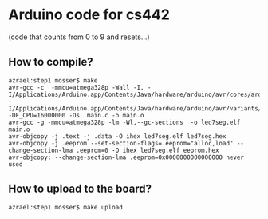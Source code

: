 # Arduino code for cs442

(code that counts from 0 to 9 and resets...)

## How to compile?

```
azrael:step1 mosser$ make
avr-gcc -c  -mmcu=atmega328p -Wall -I. -I/Applications/Arduino.app/Contents/Java/hardware/arduino/avr/cores/arduino -I/Applications/Arduino.app/Contents/Java/hardware/arduino/avr/variants/standard -DF_CPU=16000000 -Os  main.c -o main.o
avr-gcc -g -mmcu=atmega328p -lm -Wl,--gc-sections  -o led7seg.elf main.o
avr-objcopy -j .text -j .data -O ihex led7seg.elf led7seg.hex
avr-objcopy -j .eeprom --set-section-flags=.eeprom="alloc,load" --change-section-lma .eeprom=0 -O ihex led7seg.elf eeprom.hex
avr-objcopy: --change-section-lma .eeprom=0x0000000000000000 never used
```

## How to upload to the board?

```
azrael:step1 mosser$ make upload
```
